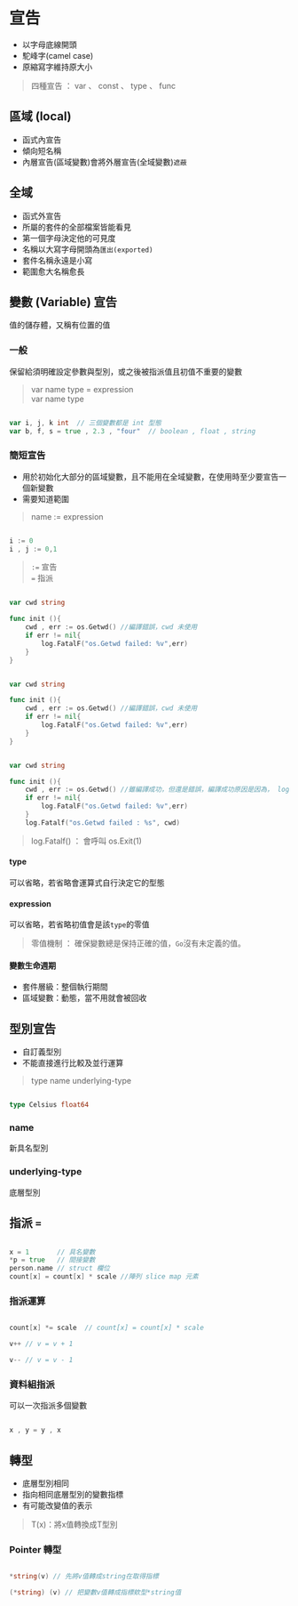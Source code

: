 # 宣告

* 以字母底線開頭
* 駝峰字(camel case)
* 原縮寫字維持原大小

> 四種宣告 ： var 、 const 、 type 、 func

## 區域 (local)

* 函式內宣告
* 傾向短名稱
* 內層宣告(區域變數)會將外層宣告(全域變數)`遮蔽`


## 全域

* 函式外宣告
* 所屬的套件的全部檔案皆能看見
* 第一個字母決定他的可見度
* 名稱以大寫字母開頭為`匯出(exported)`
* 套件名稱永遠是小寫
* 範圍愈大名稱愈長

## 變數 (Variable) 宣告

值的儲存體，又稱有位置的值

### 一般

保留給須明確設定參數與型別，或之後被指派值且初值不重要的變數

> var name type = expression <br>
> var name type 

```go

var i, j, k int  // 三個變數都是 int 型態
var b, f, s = true , 2.3 , "four"  // boolean , float , string

```

### 簡短宣告

* 用於初始化大部分的區域變數，且不能用在全域變數，在使用時至少要宣告一個新變數
* 需要知道範圍

>  name := expression

```go

i := 0
i , j := 0,1

```

> `:=` 宣告 <br>
> `=`  指派

```go

var cwd string

func init (){
    cwd , err := os.Getwd() //編譯錯誤，cwd 未使用
    if err != nil{
        log.FatalF("os.Getwd failed: %v",err)
    }
}

```

```go

var cwd string

func init (){    
    cwd , err := os.Getwd() //編譯錯誤，cwd 未使用
    if err != nil{
        log.FatalF("os.Getwd failed: %v",err)
    }
}

```

```go

var cwd string

func init (){
    cwd , err := os.Getwd() //雖編譯成功，但還是錯誤，編譯成功原因是因為， log.Fatalf("os.Getwd failed : %s", cwd)，它會抓到 cwd 的錯誤
    if err != nil{
        log.FatalF("os.Getwd failed: %v",err)
    }
    log.Fatalf("os.Getwd failed : %s", cwd) 

```

>  log.Fatalf() ： 會呼叫 os.Exit(1)

#### type

可以省略，若省略會運算式自行決定它的型態

#### expression

可以省略，若省略初值會是該`type`的零值

> 零值機制 ： 確保變數總是保持正確的值，`Go`沒有未定義的值。

#### 變數生命週期

* 套件層級：整個執行期間
* 區域變數：動態，當不用就會被回收

## 型別宣告

* 自訂義型別
* 不能直接進行比較及並行運算

> type name underlying-type

```go

type Celsius float64

```

### name

新具名型別

### underlying-type

底層型別

## 指派 `=`

```go

x = 1       // 具名變數 
*p = true   // 間接變數
person.name // struct 欄位
count[x] = count[x] * scale //陣列 slice map 元素

```

### 指派運算

```go

count[x] *= scale  // count[x] = count[x] * scale

v++ // v = v + 1

v-- // v = v - 1

```

### 資料組指派

可以一次指派多個變數

```go

x , y = y , x

```

## 轉型

* 底層型別相同
* 指向相同底層型別的變數指標
* 有可能改變值的表示

> T(x)：將x值轉換成T型別

### Pointer 轉型

```go

*string(v) // 先將v值轉成string在取得指標

(*string) (v) // 把變數v值轉成指標欸型*string值

```
